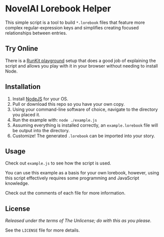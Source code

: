 # NovelAI Lorebook Helper
This simple script is a tool to build `*.lorebook` files that feature more complex regular-expression
keys and simplifies creating focused relationships between entries.

## Try Online
There is a [RunKit playground](https://runkit.com/taleirofdeynai/novelai-lorebook-helper) setup that does a good job of explaining the script and allows you play with it in your browser without needing to install Node.

## Installation
1. Install [NodeJS](https://nodejs.org/en/) for your OS.
2. Pull or download this repo so you have your own copy.
3. Using your command-line software of choice, navigate to the directory you placed it.
4. Run the example with: `node ./example.js`
5. Assuming everything is installed correctly, an `example.lorebook` file will be output into the directory.
6. Customize!  The generated `.lorebook` can be imported into your story.

## Usage
Check out `example.js` to see how the script is used.

You can use this example as a basis for your own lorebook, however, using this script effectively requires some programming and JavaScript knowledge.

Check out the comments of each file for more information.

## License
_Released under the terms of The Unlicense; do with this as you please._

See the `LICENSE` file for more details.
